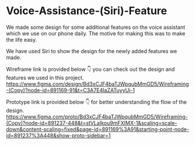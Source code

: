# Voice-Assistance-(Siri)-Feature
We made some design for some additional features on the voice assistant which we use on our phone daily. The motive for making this was to make the life easy.

We have used  Siri to show the design for the newly added features we made.

Wireframe link is provided below 👇 you can check out the design and features we used in this project.
https://www.figma.com/design/Bd3xCJF4baTJWpqubMmGD5/Wireframing-(Copy)?node-id=891169-91&t=C3A7E4IaZATuyyUi-1

Prototype link is provided below 👇 for better understanding the flow of the design.
https://www.figma.com/proto/Bd3xCJF4baTJWpqubMmGD5/Wireframing-(Copy)?node-id=891237-448&t=stVLaIkou9mFXIMX-1&scaling=scale-down&content-scaling=fixed&page-id=891169%3A91&starting-point-node-id=891237%3A448&show-proto-sidebar=1
